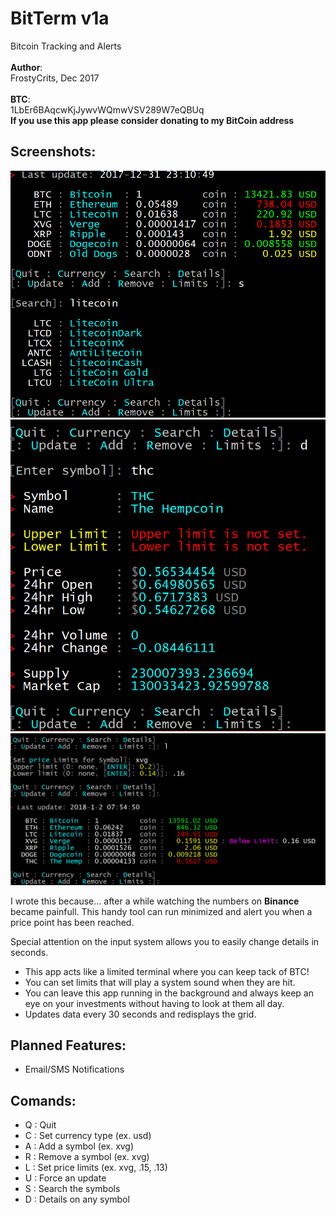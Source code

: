 # **BitTerm v1a** 
Bitcoin Tracking and Alerts<br>
<br>
**Author**:<br>
FrostyCrits, Dec 2017<br>
<br>
**BTC**:<br>
1LbEr6BAqcwKjJywvWQmwVSV289W7eQBUq<br>
**If you use this app please consider donating to my BitCoin address**<br>

## **Screenshots**:
![Screenshot #1](/gfx/screenshot.gif)<br>
![Screenshot #2](/gfx/screenshot2.gif)<br>
![Screenshot #3](/gfx/screenshot3.gif)<br>

I wrote this because... after a while watching the numbers on **Binance** 
became painfull. This handy tool can run minimized and alert you when a 
price point has been reached.

Special attention on the input system allows you to easily change details
in seconds.

- This app acts like a limited terminal where you can keep tack of BTC!
- You can set limits that will play a system sound when they are hit.
- You can leave this app running in the background and always keep an eye
on your investments without having to look at them all day.
- Updates data every 30 seconds and redisplays the grid.


## **Planned Features**:
- Email/SMS Notifications

## **Comands**:
- Q : Quit
- C : Set currency type (ex. usd)
- A : Add a symbol (ex. xvg)
- R : Remove a symbol (ex. xvg)
- L : Set price limits (ex. xvg, .15, .13)
- U : Force an update
- S : Search the symbols
- D : Details on any symbol
